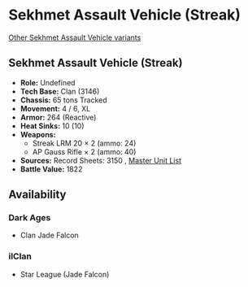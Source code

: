 # Sekhmet Assault Vehicle (Streak) 

[Other Sekhmet Assault Vehicle variants](../sekhmet_assault_vehicle.md) 

## Sekhmet Assault Vehicle (Streak) 

- **Role:** Undefined 
- **Tech Base:** Clan (3146) 
- **Chassis:** 65 tons Tracked 
- **Movement:** 4 / 6, XL 
- **Armor:** 264 (Reactive) 
- **Heat Sinks:** 10 (10) 
- **Weapons:** 
  - Streak LRM 20 × 2 (ammo: 24) 
  - AP Gauss Rifle × 2 (ammo: 40) 
- **Sources:** Record Sheets: 3150 , [Master Unit List](http://masterunitlist.info/Unit/Details/8056) 
- **Battle Value:** 1822 

## Availability 

### Dark Ages 

- Clan Jade Falcon 

### ilClan 

- Star League (Jade Falcon) 

